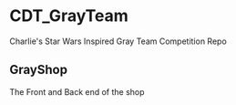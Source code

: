 # CDT_GrayTeam
Charlie's Star Wars Inspired Gray Team Competition Repo

## GrayShop
The Front and Back end of the shop
